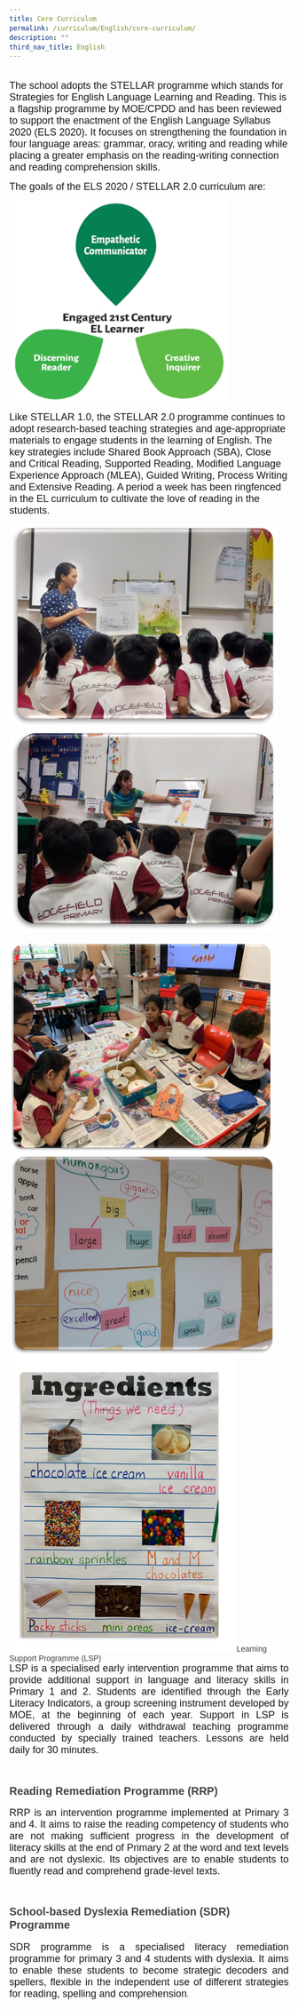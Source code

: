 ```yaml
---
title: Core Curriculum
permalink: /curriculum/English/core-curriculum/
description: ""
third_nav_title: English
---
```

<span style="font-family: arial, sans-serif; font-size: large; text-align: justify; background-color: initial;"><br>The school adopts the STELLAR
programme which stands for Strategies for English Language Learning and Reading.
This is a flagship programme by MOE/CPDD and has been reviewed to support the
enactment of the English Language Syllabus 2020 (ELS 2020). It focuses on
strengthening the foundation in four language areas: grammar, oracy, writing
and reading while placing a greater emphasis on the reading-writing connection
and reading comprehension skills.</span><br>
<p style="text-align: justify;" class=""><span style="font-family: arial, sans-serif; font-size: large; background-color: initial;">The goals of the ELS 2020 /
STELLAR 2.0 curriculum are:</span></p><p style="text-align: justify;" class=""><img style="width: 396px; height: 363px;" class="ive_eobj_center" alt="STELLAR.png" src="/images/STELLAR.png"></p><p style="text-align: justify;" class=""></p><span style="background-color: initial; font-size: large; font-family: arial, sans-serif;">Like STELLAR 1.0, the STELLAR
2.0 programme continues to adopt research-based teaching strategies and
age-appropriate materials to engage students in the learning of English. The
key strategies include Shared Book Approach (SBA), Close and Critical Reading,
Supported Reading, Modified Language Experience Approach (MLEA), Guided
Writing, Process Writing and Extensive Reading. A period a week has been
ringfenced in the EL curriculum to cultivate the love of reading in the
students.</span><font face="arial, sans-serif"><br><span style="background-color: initial;">
<div style="text-align: left;"><p style="text-align: justify; background-image: initial; background-position: initial; background-size: initial; background-repeat: initial; background-attachment: initial; background-origin: initial; background-clip: initial;" class="MsoNormal"><span style="line-height: 107%; color: black;" lang="EN-SG"><img style="width: 484px; height: 366px;" class="ive_eobj_center" alt="SBA1.jpg" width="100%" src="/images/SBA1.jpg"><img style="width: 484px; height: 366px;" class="ive_eobj_center" alt="SBA2.jpg" width="100%" src="/images/SBA2.jpg"></span></p>
	</div><img style="width: 475px; height: 379px;" class="ive_eobj_center" alt="Picture3.png" src="/images/Picture3.png"><br><img style="width: 480px; height: 363px;" class="ive_eobj_center" alt="noticeboard1.jpg" width="100%" src="/images/noticeboard1.jpg"><img style="width: 410px; height: 530px;" class="ive_eobj_center" alt="Picture5.png" src="/images/Picture5.png"><font color="#444444" face="arial, sans-serif">Learning Support Programme (LSP)</font><font face="arial, sans-serif">
<div style="text-align: justify;"><span style="background-color: initial;"><font size="4">LSP is a specialised early intervention programme that aims to provide additional support in language and literacy skills in Primary 1 and 2. Students are identified through the Early Literacy Indicators, a group screening instrument developed by MOE, at the beginning of each year. Support in LSP is delivered through a daily withdrawal teaching programme conducted by specially trained teachers. Lessons are held daily for 30 minutes.<br><br></span>
</div>
<div style="text-align: justify;"><p style="background-image: initial; background-position: initial; background-size: initial; background-repeat: initial; background-attachment: initial; background-origin: initial; background-clip: initial;" class="MsoNormal"><span style="mso-bidi-font-family:Calibri;
mso-bidi-theme-font:minor-latin;color:#0070C0;mso-ansi-language:EN-SG" lang="EN-SG"></span></p>
</div></font><span style="text-align: center;">
<div style="text-align: center;">
<div style="" class=""><h2 style="text-align: left;"><span style="background-color: initial; font-size: 0.9375em;"><font color="#444444" face="arial, sans-serif">Reading Remediation Programme (RRP)</font></span></h2>
<div style="text-align: justify;"><span style="background-color: initial;"><font size="4" style="" face="arial, sans-serif">RRP is an intervention programme implemented at Primary 3 and 4. It aims to raise the reading competency of students who are not making sufficient progress in the development of literacy skills at the end of Primary 2 at the word and text levels and are not dyslexic. Its objectives are to enable students to fluently read and comprehend grade-level texts.<br><br></font></span>
</div>
</div><h2 style="text-align: left;"><span style="background-color: initial; font-size: 0.9375em;"><font color="#444444" face="arial, sans-serif">School-based Dyslexia Remediation (SDR) Programme</font></span></h2>
<div style="text-align: justify;"><span style="background-color: initial;"><font face="arial, sans-serif" size="4">SDR programme is a specialised literacy remediation programme for primary 3 and 4 students with dyslexia. It aims to enable these students to become strategic decoders and spellers, flexible in the independent use of different strategies for reading, spelling and comprehension</font></span><span style="background-color: initial; font-size: 0.9375em;">.
</div>
</div>
</span>